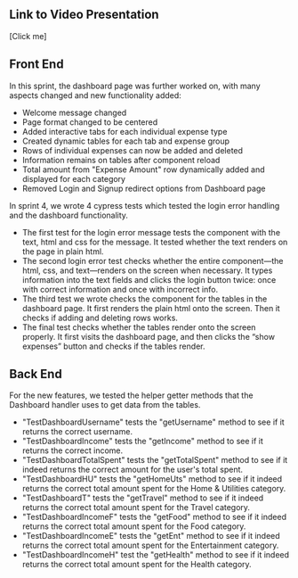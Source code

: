 ## Link to Video Presentation
[Click me]

## Front End

In this sprint, the dashboard page was further worked on, with many aspects changed and new functionality added:
- Welcome message changed
- Page format changed to be centered
- Added interactive tabs for each individual expense type
- Created dynamic tables for each tab and expense group 
- Rows of individual expenses can now be added and deleted 
- Information remains on tables after component reload
- Total amount from "Expense Amount" row dynamically added and displayed for each category
- Removed Login and Signup redirect options from Dashboard page

In sprint 4, we wrote 4 cypress tests which tested the login error handling and the dashboard functionality.

- The first test for the login error message tests the component with the text, html and css for the message. It tested whether the text renders on the page in plain html.
- The second login error test checks whether the entire component—the html, css, and text—renders on the screen when necessary. It types information into the text fields and clicks the login button twice: once with correct information and once with incorrect info. 
- The third test we wrote checks the component for the tables in the dashboard page. It first renders the plain html onto the screen. Then it checks if adding and deleting rows works.
- The final test checks whether the tables render onto the screen properly. It first visits the dashboard page, and then clicks the “show expenses” button and checks if the tables render.

## Back End
For the new features, we tested the helper getter methods that the Dashboard handler uses to get data from the tables.

 - "TestDashboardUsername" tests the "getUsername" method to see if it returns the correct username.
 - "TestDashboardIncome" tests the "getIncome" method to see if it returns the correct income.
 - "TestDashboardTotalSpent" tests the "getTotalSpent" method to see if it indeed returns the correct amount for the user's total spent.
 - "TestDashboardHU" tests the "getHomeUts" method to see if it indeed returns the correct total amount spent for the Home & Utilities category.
 - "TestDashboardT" tests the "getTravel" method to see if it indeed returns the correct total amount spent for the Travel category.
 - "TestDashboardIncomeF" tests the "getFood" method to see if it indeed returns the correct total amount spent for the Food category.
 - "TestDashboardIncomeE" tests the "getEnt" method to see if it indeed returns the correct total amount spent for the Entertainment category.
 - "TestDashboardIncomeH" test the "getHealth" method to see if it indeed returns the correct total amount spent for the Health category.
